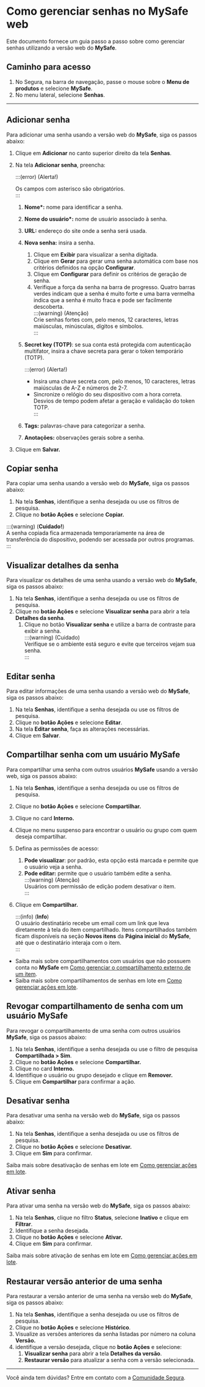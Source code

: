 # Como gerenciar senhas no MySafe web


Este documento fornece um guia passo a passo sobre como gerenciar senhas utilizando a versão web do **MySafe**.

## Caminho para acesso 

1. No Segura, na barra de navegação, passe o mouse sobre o **Menu de produtos** e selecione **MySafe**.  
2. No menu lateral, selecione **Senhas**.  
   
---
## Adicionar senha

Para adicionar uma senha usando a versão web do **MySafe**, siga os passos abaixo:

1. Clique em **Adicionar** no canto superior direito da tela **Senhas**.  
2. Na tela **Adicionar senha**, preencha:

   :::(error) (Alerta\!)

   Os campos com asterisco são obrigatórios.  
   :::

   1. **Nome\*:** nome para identificar a senha.  
   2. **Nome do usuário\*:**  nome de usuário associado à senha.  
   3. **URL:** endereço do site onde a senha será usada.  
   4. **Nova senha:** insira a senha.   
      1. Clique em **Exibir** para visualizar a senha digitada.   
      2. Clique em **Gerar** para gerar uma senha automática com base nos critérios definidos na opção **Configurar**.  
      3. Clique em **Configurar** para definir os critérios de geração de senha.  
      4. Verifique a força da senha na barra de progresso. Quatro barras verdes indicam que a senha é muito forte e uma barra vermelha indica que a senha é muito fraca e pode ser facilmente descoberta.  
         :::(warning) (Atenção)  
         Crie senhas fortes com, pelo menos, 12 caracteres, letras maiúsculas, minúsculas, dígitos e símbolos.  
         :::  
         

        
        
   5. **Secret key (TOTP)**: se sua conta está protegida com autenticação multifator, insira a chave secreta para gerar o token temporário (TOTP).

        :::(error) (Alerta!)
        * Insira uma chave secreta com, pelo menos, 10 caracteres, letras maiúsculas de A-Z e números de 2-7.
        * Sincronize o relógio do seu dispositivo com a hora correta. Desvios de tempo podem afetar a geração e validação do token TOTP.  
        :::

    6. **Tags:** palavras-chave para categorizar a senha.  
    7. **Anotações:** observações gerais sobre a senha.  
3. Clique em **Salvar.**

## Copiar senha

Para copiar uma senha usando a versão web do **MySafe**, siga os passos abaixo:

1. Na tela **Senhas**, identifique a senha desejada ou use os filtros de pesquisa.  
2. Clique no **botão Ações** e selecione **Copiar.**

:::(warning) (**Cuidado\!**)  
A senha copiada fica armazenada temporariamente na área de transferência do dispositivo, podendo ser acessada por outros programas.  
::: 

## Visualizar detalhes da senha

Para visualizar os detalhes de uma senha usando a versão web do **MySafe**, siga os passos abaixo:

1. Na tela **Senhas**, identifique a senha desejada ou use os filtros de pesquisa.  
2. Clique no **botão Ações** e selecione **Visualizar senha** para abrir a tela **Detalhes da senha**.  
   1. Clique no botão **Visualizar senha** e utilize a barra de contraste para exibir a senha.  
      :::(warning) (Cuidado)  
      Verifique se o ambiente está seguro e evite que terceiros vejam sua senha.  
      :::   
       

      

## Editar senha

Para editar informações de uma senha usando a versão web do **MySafe**, siga os passos abaixo:

1. Na tela **Senhas**, identifique a senha desejada ou use os filtros de pesquisa.  
2. Clique no **botão Ações** e selecione **Editar**.  
3. Na tela **Editar senha**, faça as alterações necessárias.  
4. Clique em **Salvar**.  
 


## Compartilhar senha com um usuário MySafe

Para compartilhar uma senha com outros usuários **MySafe** usando a versão web, siga os passos abaixo:

1. Na tela **Senhas**, identifique a senha desejada ou use os filtros de pesquisa.  
2. Clique no **botão Ações** e selecione **Compartilhar.**  
3. Clique no card **Interno.**  
4. Clique no menu suspenso para encontrar o usuário ou grupo com quem deseja compartilhar.  
5. Defina as permissões de acesso:  
   1. **Pode visualizar**: por padrão, esta opção está marcada e permite que o usuário veja a senha.  
   2. **Pode editar:** permite que o usuário também edite a senha.  
      :::(warning) (Atenção)  
      Usuários com permissão de edição podem desativar o item.  
      :::   
        
6. Clique em **Compartilhar.**  
     
   :::(info) (**Info**)  
   O usuário destinatário recebe um email com um link que leva diretamente à tela do item compartilhado. Itens compartilhados também ficam disponíveis na seção **Novos itens** da **Página inicial** do **MySafe**, até que o destinatário interaja com o item.  
   :::


* Saiba mais sobre compartilhamentos com usuários que não possuem conta no **MySafe** em [Como gerenciar o compartilhamento externo de um item](/v4/docs/pt/how-to-manage-the-external-share-of-an-item).   
* Saiba mais sobre compartilhamentos de senhas em lote em [Como gerenciar ações em lote](/v4/docs/pt/mysafe-how-to-manage-batch-actions).

## Revogar compartilhamento de senha com um usuário MySafe

Para revogar o compartilhamento de uma senha com outros usuários **MySafe**, siga os passos abaixo:

1. Na tela **Senhas**, identifique a senha desejada ou use o filtro de pesquisa **Compartilhada \> Sim**.  
2. Clique no **botão Ações** e selecione **Compartilhar.**  
3. Clique no card **Interno.**  
4. Identifique o usuário ou grupo desejado e clique em **Remover.**  
5. Clique em **Compartilhar** para confirmar a ação.

## Desativar senha

Para desativar uma senha na versão web do **MySafe**, siga os passos abaixo:

1. Na tela **Senhas**, identifique a senha desejada ou use os filtros de pesquisa.  
2. Clique no **botão Ações** e selecione **Desativar.**  
3. Clique em **Sim** para confirmar.

Saiba mais sobre desativação de senhas em lote em [Como gerenciar ações em lote](/v4/docs/pt/mysafe-how-to-manage-batch-actions).

## Ativar senha

Para ativar uma senha na versão web do **MySafe**, siga os passos abaixo:

1. Na tela **Senhas**, clique no filtro **Status**, selecione **Inativo** e clique em **Filtrar**.  
2. Identifique a senha desejada.  
3. Clique no **botão Ações** e selecione **Ativar.**  
4. Clique em **Sim** para confirmar.

Saiba mais sobre ativação de senhas em lote em [Como gerenciar ações em lote](/v4/docs/pt/mysafe-how-to-manage-batch-actions).

## Restaurar versão anterior de uma senha

Para restaurar a versão anterior de uma senha na versão web do **MySafe**, siga os passos abaixo:

1. Na tela **Senhas**, identifique a senha desejada ou use os filtros de pesquisa.  
2. Clique no **botão Ações** e selecione **Histórico**.  
3. Visualize as versões anteriores da senha listadas por número na coluna **Versão.**  
4. identifique a versão desejada, clique no **botão Ações** e selecione:  
   1. **Visualizar senha** para abrir a tela **Detalhes da versão**.  
   2. **Restaurar versão** para atualizar a senha com a versão selecionada.
---
Você ainda tem dúvidas? Entre em contato com a [Comunidade Segura](https://community.Segura.io/).
